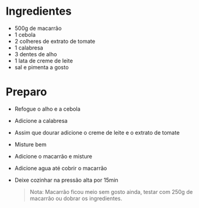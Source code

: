 # 

# Ingredientes
- 500g de macarrão
- 1 cebola
- 2 colheres de extrato de tomate
- 1 calabresa
- 3 dentes de alho
- 1 lata de creme de leite
- sal e pimenta a gosto

# Preparo
- Refogue o alho e a cebola
- Adicione a calabresa
- Assim que dourar adicione o creme de leite e o extrato de tomate
- Misture bem
- Adicione o macarrão e misture
- Adicione agua até cobrir o macarrão
- Deixe cozinhar na pressão alta por 15min

  > Nota: Macarrão ficou meio sem gosto ainda, testar com 250g de macarrão ou dobrar os ingredientes. 
